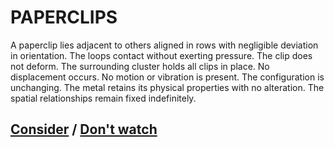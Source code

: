 # PAPERCLIPS

A paperclip lies adjacent to others aligned in rows with negligible deviation in orientation. The loops contact without exerting pressure. The clip does not deform. The surrounding cluster holds all clips in place. No displacement occurs. No motion or vibration is present. The configuration is unchanging. The metal retains its physical properties with no alteration. The spatial relationships remain fixed indefinitely.

## [Consider](page-72cfa8fcad8b30bd) / [Don't watch](page-22e85a7c39c210d9)

